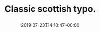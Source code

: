 ---
retweeted: false
source: <a href="https://about.twitter.com/products/tweetdeck" rel="nofollow">TweetDeck</a>
entities:
  user_mentions: []
  urls: []
  symbols: []
  media:
  - expanded_url: https://twitter.com/bascht/status/1153668785276116993/photo/1
    indices:
    - '23'
    - '46'
    url: https://t.co/ZJyToAVhQK
    media_url: http://pbs.twimg.com/media/EAKnpL1X4AAiJqS.png
    id_str: '1153668780553396224'
    id: '1153668780553396224'
    media_url_https: https://pbs.twimg.com/media/EAKnpL1X4AAiJqS.png
    sizes:
      medium:
        w: '520'
        h: '171'
        resize: fit
      large:
        w: '520'
        h: '171'
        resize: fit
      small:
        w: '520'
        h: '171'
        resize: fit
      thumb:
        w: '150'
        h: '150'
        resize: crop
    type: photo
    display_url: pic.twitter.com/ZJyToAVhQK
  hashtags: []
display_text_range:
- '0'
- '46'
favorite_count: '4'
id_str: '1153668785276116993'
truncated: false
retweet_count: '1'
id: '1153668785276116993'
possibly_sensitive: false
created_at: Tue Jul 23 14:10:47 +0000 2019
favorited: false
full_text: Classic scottish typo.
lang: en
extended_entities:
  media:
  - expanded_url: https://twitter.com/bascht/status/1153668785276116993/photo/1
    indices:
    - '23'
    - '46'
    url: https://t.co/ZJyToAVhQK
    media_url: http://pbs.twimg.com/media/EAKnpL1X4AAiJqS.png
    id_str: '1153668780553396224'
    id: '1153668780553396224'
    media_url_https: https://pbs.twimg.com/media/EAKnpL1X4AAiJqS.png
    sizes:
      medium:
        w: '520'
        h: '171'
        resize: fit
      large:
        w: '520'
        h: '171'
        resize: fit
      small:
        w: '520'
        h: '171'
        resize: fit
      thumb:
        w: '150'
        h: '150'
        resize: crop
    type: photo
    display_url: pic.twitter.com/ZJyToAVhQK
tags:
- pesos/twitter
date: '2019-07-23T14:10:47+00:00'
src: https://twitter.com/bascht/status/1153668785276116993
original_url: https://twitter.com/bascht/status/1153668785276116993
type: twitter_tweet
media_url: https://img.bascht.com/twitter/pbs.twimg.com/media/EAKnpL1X4AAiJqS.png
text: Classic scottish typo.
title: 'Classic scottish typo.

  '

---
